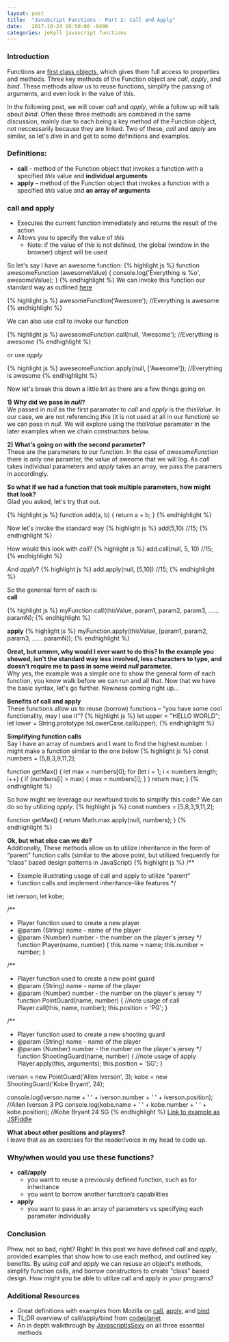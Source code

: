 ```yaml
---
layout: post
title:  "JavaScript Functions - Part 2: Call and Apply"
date:   2017-10-24 10:50:00 -0400
categories: jekyll javascript functions
---
```


### Introduction
Functions are [first class objects](https://stackoverflow.com/questions/705173/what-is-meant-by-first-class-object), which gives them full access to properties and methods.  Three key methods of the Function object are _call_, _apply_, and _bind_. These methods allow us to reuse functions, simplify the passing of arguments, and even lock in the value of _this_.  

In the following post, we will cover _call_ and _apply_, while a follow up will talk about _bind_.  Often these three methods are combined in the same discussion, mainly due to each being a key method of the Function object, not neccessarily because they are linked.  Two of these, _call_ and _apply_ are similar, so let's dive in and get to some definitions and examples.  

### Definitions:
- **call** – method of the Function object that invokes a function with a specified _this_ value and **individual arguments**
- **apply** – method of the Function object that invokes a function with a specified _this_ value and **an array of arguments**

### call and apply
  - Executes the current function immediately and returns the result of the action
  - Allows you to specify the value of _this_
    - Note: if the value of _this_ is not defined, the global (window in the browser) object will be used

So let's say I have an awesome function:
{% highlight js %}
function awesomeFunction (awesomeValue) {
  console.log('Everything is %o', awesomeValue);
}
{% endhighlight %}
We can invoke this function our standard way as outlined [here](https://ajahne.github.io/blog/jekyll/javascript/functions/2017/10/09/javascript-functions-part-1.html)

{% highlight js %}
awesomeFunction('Awesome'); //Everything is awesome
{% endhighlight %}

We can also use _call_ to invoke our function

{% highlight js %}
aweseomeFunction.call(null, 'Awesome'); //Everything is awesome
{% endhighlight %}

or use _apply_

{% highlight js %}
aweseomeFunction.apply(null, ['Awesome']); //Everything is awesome
{% endhighlight %}

Now let's break this down a little bit as there are a few things going on

**1) Why did we pass in _null_?**  
We passed in _null_ as the first paramater to _call_ and _apply_ is the _thisValue_. In our case, we are not referencing _this_ (it is not used at all in our function) so we can pass in _null_. We will explore using the _thisValue_ paramater in the later examples when we chain constructors below.

**2) What's going on with the second parameter?**  
These are the parameters to our function. In the case of _awesomeFunction_ there is only one paramter, the value of aweome that we will log.  As _call_ takes individual parameters and _apply_ takes an array, we pass the paramers in accordingly.

**So what if we had a function that took multiple parameters, how might that look?**  
Glad you asked, let's try that out.

{% highlight js %}
function add(a, b) {
  return a + b;
}
{% endhighlight %}

Now let's invoke the standard way
{% highlight js %}
add(5,10) //15;
{% endhighlight %}

How would this look with _call_?
{% highlight js %}
add.call(null, 5, 10) //15;
{% endhighlight %}

And _apply_?
{% highlight js %}
add.apply(null, [5,10]) //15;
{% endhighlight %}

So the genereal form of each is:  
**call**

{% highlight js %}
myFunction.call(thisValue, param1, param2, param3, ...... paramN);
{% endhighlight %}

**apply**
{% highlight js %}
myFunction.apply(thisValue, [param1, param2, param3, ...... paramN]);
{% endhighlight %}

**Great, but ummm, why would I ever want to do this? In the example you showed, isn't the standard way less involved, less characters to type, and doesn't require me to pass in some weird _null_ parameter.**  
Why yes, the example was a simple one to show the general form of each function, you know walk before we can run and all that. Now that we have the basic syntax, let's go further.  Newness coming right up...

**Benefits of call and apply**    
These functions allow us to reuse (borrow) functions – “you have some cool functionality, may I use it”?
{% highlight js %}
let upper = "HELLO WORLD";
let lower = String.prototype.toLowerCase.call(upper);
{% endhighlight %}

**Simplifying function calls**    
Say I have an array of numbers and I want to find the highest number.  I might make a function similar to the one below
{% highlight js %}
const numbers = [5,8,3,9,11,2];

function getMax() {
  let max = numbers[0];
  for (let i = 1; i < numbers.length; i++) {
    if (numbers[i] > max) {
      max = numbers[i];
    }
  }
  return max;
}
{% endhighlight %}

So how might we leverage our newfound tools to simplify this code? We can do so by utilizing _apply_.
{% highlight js %}
const numbers = [5,8,3,9,11,2];

function getMax() {
  return Math.max.apply(null, numbers);
}
{% endhighlight %}


**Ok, but what else can we do?**  
Additionally, These methods allow us to utilize inheritance in the form of “parent” function calls (similar to the above point, but utilized frequently for “class” based design patterns in JavaScript)
{% highlight js %}
/**
 * Example illustrating usage of call and apply to utilize "parent"
 * function calls and implement inheritance-like features
 */

let iverson;
let kobe;

/**
 * Player function used to create a new player
 * @param {String} name - name of the player
 * @param {Number} number - the number on the player's jersey
 */
function Player(name, number) {
  this.name = name;
  this.number = number;
}

/**
 * Player function used to create a new point guard
 * @param {String} name - name of the player
 * @param {Number} number - the number on the player's jersey
 */
function PointGuard(name, number) {
  //note usage of call
  Player.call(this, name, number);
  this.position = 'PG';
}

/**
 * Player function used to create a new shooting guard
 * @param {String} name - name of the player
 * @param {Number} number - the number on the player's jersey
 */
function ShootingGuard(name, number) {
  //note usage of apply
  Player.apply(this, arguments);
  this.position = 'SG';
}

iverson = new PointGuard('Allen Iverson', 3);
kobe = new ShootingGuard('Kobe Bryant', 24);

console.log(iverson.name + ' ' + iverson.number + ' ' + iverson.position);  //Allen Iverson 3 PG
console.log(kobe.name + ' ' + kobe.number + ' ' + kobe.position);           //Kobe Bryant 24 SG
{% endhighlight %}
[Link to example as JSFiddle](https://jsfiddle.net/0z3pyy27/2/)


**What about other positions and players?**  
I leave that as an exercises for the reader/voice in my head to code up.

### Why/when would you use these functions?
- **call/apply**
  - you want to reuse a previously defined function, such as for inheritance
  - you want to borrow another function’s capabilities
- **apply**
  - you want to pass in an array of parameters vs specifying each parameter individually


### Conclusion
Phew, not so bad, right? Right! In this post we have defined _call_ and _apply_, provided examples that show how to use each method, and outlined key benefits. By using _call_ and _apply_ we can resuse an object's methods, simplify function calls, and borrow constructors to create "class" based design. How might you be able to utilize call and apply in your programs?

### Additional Resources
- Great definitions with examples from Mozilla on [call](https://developer.mozilla.org/en-US/docs/Web/JavaScript/Reference/Global_Objects/Function/call), [apply](https://developer.mozilla.org/en-US/docs/Web/JavaScript/Reference/Global_Objects/Function/apply), and [bind](https://developer.mozilla.org/en-US/docs/Web/JavaScript/Reference/Global_Objects/Function/bind)
- TL;DR overview of call/apply/bind from [codeplanet](https://codeplanet.io/javascript-apply-vs-call-vs-bind)
- An in depth walkthrough by [JavascriptIsSexy](http://javascriptissexy.com/javascript-apply-call-and-bind-methods-are-essential-for-javascript-professionals/) on all three essential methods
